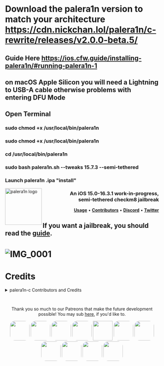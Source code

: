 # Download the palera1n version to match your architecture https://cdn.nickchan.lol/palera1n/c-rewrite/releases/v2.0.0-beta.5/
## Guide Here https://ios.cfw.guide/installing-palera1n/#running-palera1n-1
## on macOS Apple Silicon you will need a Lightning to USB-A cable otherwise problems with entering DFU Mode
## Open Terminal  
### sudo chmod +x /usr/local/bin/palera1n
### sudo chmod +x /usr/local/bin/palera1n
### cd /usr/local/bin/palera1n
### sudo bash palera1n.sh --tweaks 15.7.3 --semi-tethered
### Launch palera1n .ipa "install"


<picture>
	<source media="(prefers-color-scheme: light)" srcset="https://cdn.discordapp.com/attachments/1028398976640229380/1088049124441604136/IMG_0033.png">
	<img align="left" height="120" src="https://cdn.discordapp.com/attachments/1017854329887129611/1073858292159352862/thing.png" alt="palera1n logo" style="float: left;"/>
</picture>
<h3 align="right">An iOS 15.0-16.3.1 work-in-progress, <br>semi-tethered checkm8 jailbreak</h3> 

<p align="right" >
  <strong><a href="https://cdn.nickchan.lol/palera1n/c-rewrite/releases/v2.0.0-beta.4/palera1n.1.html">Usage</a></strong>
  •
  <strong><a href="https://github.com/palera1n/palera1n/graphs/contributors">Contributors</a></strong>
  •
  <strong><a href="https://dsc.gg/palera1n">Discord</a></strong>
  •
  <strong><a href="https://twitter.com/palera1n">Twitter</a></strong>
</p>
<div class="clear"></div>

## If you want a jailbreak, you should read the [guide](https://palera.in).


		
# ![IMG_0001](https://user-images.githubusercontent.com/119916323/227810806-0eba5dd9-7ec5-4170-8a16-ef37663b1034.PNG)














# Credits
<details><summary>palera1n-c Contributors and Credits</summary>
<p>

- [Nick Chan](https://github.com/asdfugil) for the rewrite
- [Nebula](https://github.com/itsnebulalol) - palera1n owner and manager
- [Mineek](https://github.com/mineek)
- [Tom](https://github.com/plooshi) for updated ploosh kpf and universal loader
- [Lakhan Lothiyi](https://github.com/llsc12) for palera1n loader app
- [checkra1n](https://github.com/checkra1n) for the base of the kpf
- [the Procursus Team](https://github.com/ProcursusTeam) for the amazing [bootstrap](https://github.com/ProcursusTeam/Procursus)
- [Évelyne](https://github.com/evelyneee) for [ElleKit](https://github.com/evelyneee/ellekit), rootless tweak injection
- [Sam Bingner](https://github.com/sbingner) for [Substitute](https://github.com/sbingner/substitute), rootful tweak injection

</details>
</p>

<br>
<p align="center">
Thank you so much to our Patreons that make the future development possible! You may sub <a href="https://patreon.com/palera1n">here</a>, if you'd like to.</br>
</p>
<p align="center">
<a href="https://github.com/samh06"><img width=64 style="border-radius: 25%;" src="https://user-images.githubusercontent.com/18669106/206333607-881d7ca1-f3bf-4e18-b620-25de0c527315.png"></img></a>
<a href="https://havoc.app"><img width=64 style="border-radius: 25%;" src="https://docs.havoc.app/img/standard_icon.png"></img></a>
<a href="https://twitter.com/yyyyyy_public"><img width=64 style="border-radius: 25%;" src="https://cdn.discordapp.com/attachments/1054239098006683688/1072587455779328040/image.png?size=400"></img></a>
<a href="https://twitter.com/0xSp00kyb0t"><img width=64 style="border-radius: 25%;" src="https://pbs.twimg.com/profile_images/1603601553226620935/1t4yD1bD_400x400.jpg"></img></a>
<a href="https://chariz.com"><img width=64 src="https://chariz.com/img/favicon.png"></img></a>
<a href="https://twitter.com/stars6220"><img width=64 style="border-radius: 25%;" src="https://pbs.twimg.com/profile_images/1621062976982728706/pWVZQ-NO_400x400.jpg"></img></a>
<a href="https://github.com/TheFunnyMan16"><img width=64 style="border-radius: 25%;" src="https://cdn.discordapp.com/attachments/1050068822473842778/1082867264807772281/IMG_3942.jpg">
<a href="https://github.com/beast9265"><img width=64 style="border-radius: 25%;" src="https://avatars.githubusercontent.com/u/79794946?v=4"></img></a>
<a href="https://twitter.com/0x7FF7"><img width=64 style="border-radius: 25%;" src="https://pbs.twimg.com/profile_images/1630818481191919618/8MWaJ1F7_400x400.jpg"></img></a>
<a href="https://sideloadly.io/"><img width=64 style="border-radius: 25%;" src="https://sideloadly.io/icon.png"></img></a>
<a href="https://blog.stevesec.com/"><img width=64 style="border-radius: 25%;"  src="https://blog.stevesec.com/img/avatar.jpg"></img></a>
</p>
